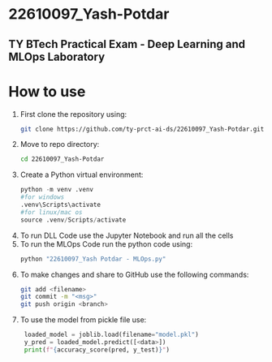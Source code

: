 # 22610097_Yash-Potdar
TY BTech Practical Exam - Deep Learning and MLOps Laboratory
---
# How to use

1. First clone the repository using:
    ```bash
    git clone https://github.com/ty-prct-ai-ds/22610097_Yash-Potdar.git
    ```
2. Move to repo directory:
   ```bash
   cd 22610097_Yash-Potdar
   ```
3. Create a Python virtual environment:
    ```python
    python -m venv .venv
    #for windows
    .venv\Scripts\activate
    #for linux/mac os
    source .venv/Scripts/activate
4. To run DLL Code use the Jupyter Notebook and run all the cells
5. To run the MLOps Code run the python code using:
   ```bash
   python "22610097_Yash Potdar - MLOps.py"
   ```
6. To make changes and share to GitHub use the following commands:
   ```bash
   git add <filename>
   git commit -m "<msg>"
   git push origin <branch>
    ```
7. To use the model from pickle file use:
   ```python
    loaded_model = joblib.load(filename="model.pkl")
    y_pred = loaded_model.predict([<data>])
    print(f"{accuracy_score(pred, y_test)}")
    ```
